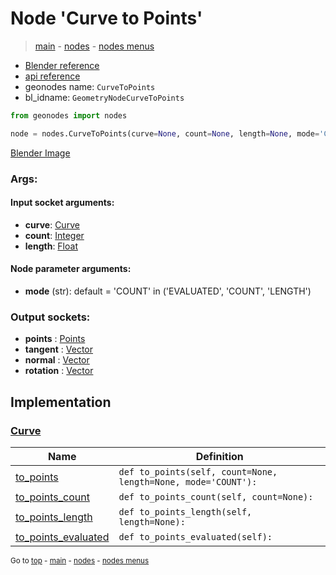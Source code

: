 # Node 'Curve to Points'

> [main](../structure.md) - [nodes](nodes.md) - [nodes menus](nodes_menus.md)

- [Blender reference](https://docs.blender.org/manual/en/latest/modeling/geometry_nodes/curve/curve_to_points.html)
- [api reference](https://docs.blender.org/api/current/bpy.types.GeometryNodeCurveToPoints.html)
- geonodes name: `CurveToPoints`
- bl_idname: `GeometryNodeCurveToPoints`

```python
from geonodes import nodes

node = nodes.CurveToPoints(curve=None, count=None, length=None, mode='COUNT')
```

[Blender Image](self.node_image_ref)

### Args:

#### Input socket arguments:

- **curve**: [Curve](Curve.md)
- **count**: [Integer](Integer.md)
- **length**: [Float](Float.md)

#### Node parameter arguments:

- **mode** (str): default = 'COUNT' in ('EVALUATED', 'COUNT', 'LENGTH')

### Output sockets:

- **points** : [Points](Points.md)
- **tangent** : [Vector](Vector.md)
- **normal** : [Vector](Vector.md)
- **rotation** : [Vector](Vector.md)

## Implementation

### [Curve](Curve.md)

| Name | Definition |
|------|------------|
 | [to_points](Curve.md#to_points) | `def to_points(self, count=None, length=None, mode='COUNT'):` |
 | [to_points_count](Curve.md#to_points_count) | `def to_points_count(self, count=None):` |
 | [to_points_length](Curve.md#to_points_length) | `def to_points_length(self, length=None):` |
 | [to_points_evaluated](Curve.md#to_points_evaluated) | `def to_points_evaluated(self):` |

<sub>Go to [top](#node-Curve-to-Points) - [main](../structure.md) - [nodes](nodes.md) - [nodes menus](nodes_menus.md)</sub>

